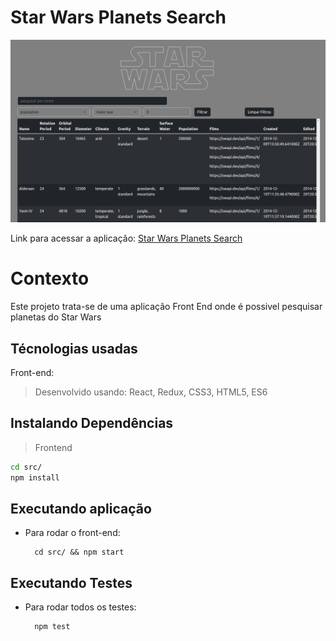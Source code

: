 # Star Wars Planets Search

![Tela do projeto](https://raw.githubusercontent.com/brunosbrito/starwars-planets-search/main/public/tela-projeto.png)

Link para acessar a aplicação: [Star Wars Planets Search](https://brunosbrito.github.io/starwars-planets-search/)

# Contexto
Este projeto trata-se de uma aplicação Front End onde é possivel pesquisar planetas do Star Wars

## Técnologias usadas

Front-end:
> Desenvolvido usando: React, Redux, CSS3, HTML5, ES6

## Instalando Dependências

> Frontend
```bash
cd src/
npm install
``` 
## Executando aplicação

* Para rodar o front-end:

  ```
    cd src/ && npm start
  ```

## Executando Testes

* Para rodar todos os testes:

  ```
    npm test
  ```
